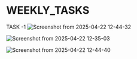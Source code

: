 # WEEKLY_TASKS

TASK -1 
![Screenshot from 2025-04-22 12-44-32](https://github.com/user-attachments/assets/8bb32bb9-08b0-4ab5-af86-6834bd747691)

![Screenshot from 2025-04-22 12-35-03](https://github.com/user-attachments/assets/3f97465f-7330-48ee-85a9-87c34ee9c977)

![Screenshot from 2025-04-22 12-44-40](https://github.com/user-attachments/assets/20eb62e1-9b10-4478-97b5-8de4c5a68e5e)
